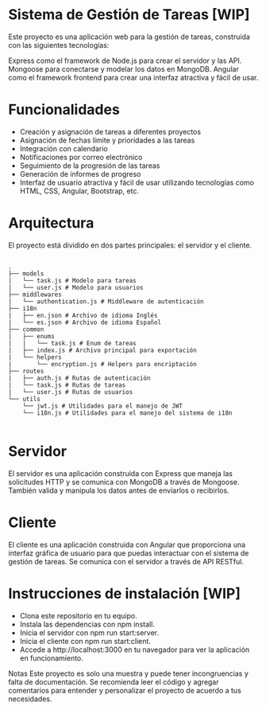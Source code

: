 # Sistema de Gestión de Tareas [WIP]
Este proyecto es una aplicación web para la gestión de tareas, construida con las siguientes tecnologías:

Express como el framework de Node.js para crear el servidor y las API.
Mongoose para conectarse y modelar los datos en MongoDB.
Angular como el framework frontend para crear una interfaz atractiva y fácil de usar.

# Funcionalidades
- Creación y asignación de tareas a diferentes proyectos
- Asignación de fechas límite y prioridades a las tareas
- Integración con calendario
- Notificaciones por correo electrónico
- Seguimiento de la progresión de las tareas
- Generación de informes de progreso
- Interfaz de usuario atractiva y fácil de usar utilizando tecnologías como HTML, CSS, Angular, Bootstrap, etc.

# Arquitectura
El proyecto está dividido en dos partes principales: el servidor y el cliente.
```

.
├── models
|   └── task.js # Modelo para tareas
|   └── user.js # Modelo para usuarios
├── middlewares
|   └── authentication.js # Middleware de autenticación
├── i18n
|   ├── en.json # Archivo de idioma Inglés
|   └── es.json # Archivo de idioma Español
├── common
|   ├── enums
|   |   └── task.js # Enum de tareas
|   ├── index.js # Archivo principal para exportación
|   └── helpers
|       └── encryption.js # Helpers para encriptación
├── routes
|   ├── auth.js # Rutas de autenticación
|   └── task.js # Rutas de tareas
|   └── user.js # Rutas de usuarios
└── utils
    └── jwt.js # Utilidades para el manejo de JWT
    └── i18n.js # Utilidades para el manejo del sistema de i18n


```

# Servidor
El servidor es una aplicación construida con Express que maneja las solicitudes HTTP y se comunica con MongoDB a través de Mongoose. También valida y manipula los datos antes de enviarlos o recibirlos.

# Cliente
El cliente es una aplicación construida con Angular que proporciona una interfaz gráfica de usuario para que puedas interactuar con el sistema de gestión de tareas. Se comunica con el servidor a través de API RESTful.

# Instrucciones de instalación [WIP]
- Clona este repositorio en tu equipo.
- Instala las dependencias con npm install.
- Inicia el servidor con npm run start:server.
- Inicia el cliente con npm run start:client.
- Accede a http://localhost:3000 en tu navegador para ver la aplicación en funcionamiento.

Notas
Este proyecto es solo una muestra y puede tener incongruencias y falta de documentación. Se recomienda leer el código y agregar comentarios para entender y personalizar el proyecto de acuerdo a tus necesidades.
